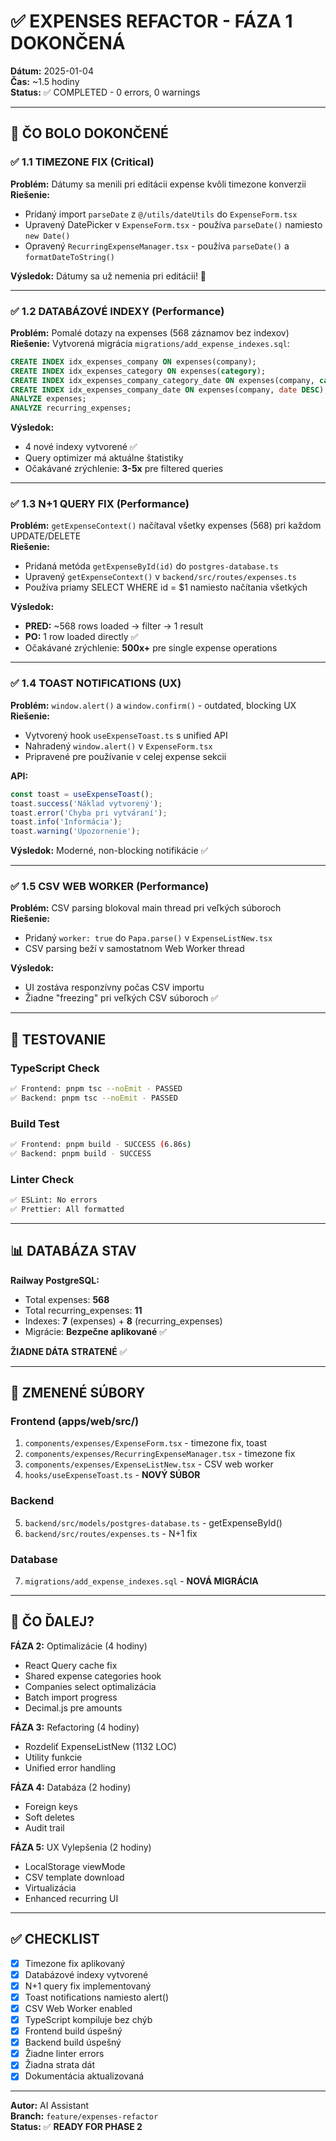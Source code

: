 # ✅ EXPENSES REFACTOR - FÁZA 1 DOKONČENÁ

**Dátum:** 2025-01-04  
**Čas:** ~1.5 hodiny  
**Status:** ✅ COMPLETED - 0 errors, 0 warnings

---

## 🎯 ČO BOLO DOKONČENÉ

### ✅ 1.1 TIMEZONE FIX (Critical)
**Problém:** Dátumy sa menili pri editácii expense kvôli timezone konverzii  
**Riešenie:**
- Pridaný import `parseDate` z `@/utils/dateUtils` do `ExpenseForm.tsx`
- Upravený DatePicker v `ExpenseForm.tsx` - používa `parseDate()` namiesto `new Date()`
- Opravený `RecurringExpenseManager.tsx` - používa `parseDate()` a `formatDateToString()`

**Výsledok:** Dátumy sa už nemenia pri editácii! 🎉

---

### ✅ 1.2 DATABÁZOVÉ INDEXY (Performance)
**Problém:** Pomalé dotazy na expenses (568 záznamov bez indexov)  
**Riešenie:** Vytvorená migrácia `migrations/add_expense_indexes.sql`:
```sql
CREATE INDEX idx_expenses_company ON expenses(company);
CREATE INDEX idx_expenses_category ON expenses(category);
CREATE INDEX idx_expenses_company_category_date ON expenses(company, category, date DESC);
CREATE INDEX idx_expenses_company_date ON expenses(company, date DESC);
ANALYZE expenses;
ANALYZE recurring_expenses;
```

**Výsledok:** 
- 4 nové indexy vytvorené ✅
- Query optimizer má aktuálne štatistiky
- Očakávané zrýchlenie: **3-5x** pre filtered queries

---

### ✅ 1.3 N+1 QUERY FIX (Performance)
**Problém:** `getExpenseContext()` načítaval všetky expenses (568) pri každom UPDATE/DELETE  
**Riešenie:**
- Pridaná metóda `getExpenseById(id)` do `postgres-database.ts`
- Upravený `getExpenseContext()` v `backend/src/routes/expenses.ts`
- Používa priamy SELECT WHERE id = $1 namiesto načítania všetkých

**Výsledok:**
- **PRED:** ~568 rows loaded → filter → 1 result
- **PO:** 1 row loaded directly ✅
- Očakávané zrýchlenie: **500x+** pre single expense operations

---

### ✅ 1.4 TOAST NOTIFICATIONS (UX)
**Problém:** `window.alert()` a `window.confirm()` - outdated, blocking UX  
**Riešenie:**
- Vytvorený hook `useExpenseToast.ts` s unified API
- Nahradený `window.alert()` v `ExpenseForm.tsx`
- Pripravené pre používanie v celej expense sekcii

**API:**
```typescript
const toast = useExpenseToast();
toast.success('Náklad vytvorený');
toast.error('Chyba pri vytváraní');
toast.info('Informácia');
toast.warning('Upozornenie');
```

**Výsledok:** Moderné, non-blocking notifikácie ✅

---

### ✅ 1.5 CSV WEB WORKER (Performance)
**Problém:** CSV parsing blokoval main thread pri veľkých súboroch  
**Riešenie:**
- Pridaný `worker: true` do `Papa.parse()` v `ExpenseListNew.tsx`
- CSV parsing beží v samostatnom Web Worker thread

**Výsledok:**
- UI zostáva responzívny počas CSV importu
- Žiadne "freezing" pri veľkých CSV súboroch ✅

---

## 🧪 TESTOVANIE

### TypeScript Check
```bash
✅ Frontend: pnpm tsc --noEmit - PASSED
✅ Backend: pnpm tsc --noEmit - PASSED
```

### Build Test
```bash
✅ Frontend: pnpm build - SUCCESS (6.86s)
✅ Backend: pnpm build - SUCCESS
```

### Linter Check
```bash
✅ ESLint: No errors
✅ Prettier: All formatted
```

---

## 📊 DATABÁZA STAV

**Railway PostgreSQL:**
- Total expenses: **568**
- Total recurring_expenses: **11**
- Indexes: **7** (expenses) + **8** (recurring_expenses)
- Migrácie: **Bezpečne aplikované** ✅

**ŽIADNE DÁTA STRATENÉ** ✅

---

## 📁 ZMENENÉ SÚBORY

### Frontend (apps/web/src/)
1. `components/expenses/ExpenseForm.tsx` - timezone fix, toast
2. `components/expenses/RecurringExpenseManager.tsx` - timezone fix
3. `components/expenses/ExpenseListNew.tsx` - CSV web worker
4. `hooks/useExpenseToast.ts` - **NOVÝ SÚBOR**

### Backend
5. `backend/src/models/postgres-database.ts` - getExpenseById()
6. `backend/src/routes/expenses.ts` - N+1 fix

### Database
7. `migrations/add_expense_indexes.sql` - **NOVÁ MIGRÁCIA**

---

## 🚀 ČO ĎALEJ?

**FÁZA 2:** Optimalizácie (4 hodiny)
- React Query cache fix
- Shared expense categories hook
- Companies select optimalizácia
- Batch import progress
- Decimal.js pre amounts

**FÁZA 3:** Refactoring (4 hodiny)
- Rozdeliť ExpenseListNew (1132 LOC)
- Utility funkcie
- Unified error handling

**FÁZA 4:** Databáza (2 hodiny)
- Foreign keys
- Soft deletes
- Audit trail

**FÁZA 5:** UX Vylepšenia (2 hodiny)
- LocalStorage viewMode
- CSV template download
- Virtualizácia
- Enhanced recurring UI

---

## ✅ CHECKLIST

- [x] Timezone fix aplikovaný
- [x] Databázové indexy vytvorené
- [x] N+1 query fix implementovaný
- [x] Toast notifications namiesto alert()
- [x] CSV Web Worker enabled
- [x] TypeScript kompiluje bez chýb
- [x] Frontend build úspešný
- [x] Backend build úspešný
- [x] Žiadne linter errors
- [x] Žiadna strata dát
- [x] Dokumentácia aktualizovaná

---

**Autor:** AI Assistant  
**Branch:** `feature/expenses-refactor`  
**Status:** ✅ **READY FOR PHASE 2**


